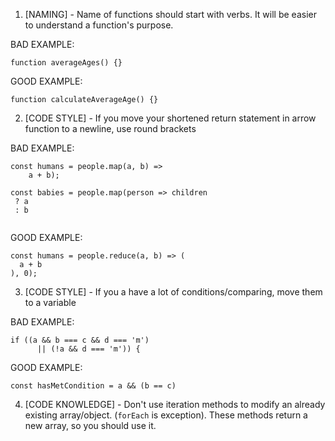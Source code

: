 1. [NAMING] - Name of functions should start with verbs. It will be easier to understand a function's purpose.

BAD EXAMPLE:
```
function averageAges() {} 

```

GOOD EXAMPLE: 
```
function calculateAverageAge() {}
```

2. [CODE STYLE] - If you move your shortened return statement in arrow function to a newline, use round brackets

BAD EXAMPLE:
```
const humans = people.map(a, b) =>
    a + b);

const babies = people.map(person => children 
 ? a
 : b
 
```

GOOD EXAMPLE: 
```
const humans = people.reduce(a, b) => (
  a + b
), 0);
```

3. [CODE STYLE] - If you a have a lot of conditions/comparing, move them to a variable

BAD EXAMPLE:
```
if ((a && b === c && d === 'm')
      || (!a && d === 'm')) {

```

GOOD EXAMPLE: 
```
const hasMetCondition = a && (b == c)
```

4. [CODE KNOWLEDGE] - Don't use iteration methods to modify an already existing array/object.
(`forEach` is exception). These methods return a new array, so you should use it. 
